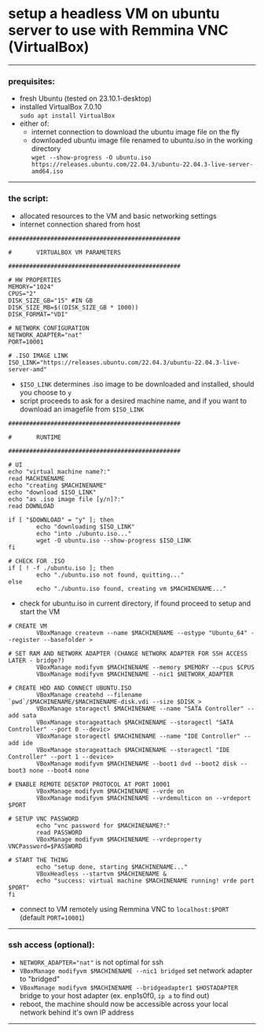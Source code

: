 
# setup a headless VM on ubuntu server to use with Remmina VNC (VirtualBox)
___
### prequisites:
- fresh Ubuntu (tested on 23.10.1-desktop)
- installed VirtualBox 7.0.10  
	`sudo apt install VirtualBox`
- either of:
	- internet connection to download the ubuntu image file on the fly
	- downloaded ubuntu image file renamed to ubuntu.iso in the working directory  
	`wget --show-progress -O ubuntu.iso https://releases.ubuntu.com/22.04.3/ubuntu-22.04.3-live-server-amd64.iso`

___
### the script:
- allocated resources to the VM and basic networking settings
- internet connection shared from host
```
#################################################

#       VIRTUALBOX VM PARAMETERS

#################################################

# HW PROPERTIES
MEMORY="1024"
CPUS="2"
DISK_SIZE_GB="15" #IN GB
DISK_SIZE_MB=$((DISK_SIZE_GB * 1000))
DISK_FORMAT="VDI"

# NETWORK CONFIGURATION
NETWORK_ADAPTER="nat"
PORT=10001

# .ISO IMAGE LINK
ISO_LINK="https://releases.ubuntu.com/22.04.3/ubuntu-22.04.3-live-server-amd"
```

- `$ISO_LINK` determines .iso image to be downloaded and installed, should you choose to `y`
- script proceeds to ask for a desired machine name, and if you want to download an imagefile from `$ISO_LINK`

```
#################################################

#       RUNTIME

#################################################

# UI
echo "virtual machine name?:"
read MACHINENAME
echo "creating $MACHINENAME" 
echo "download $ISO_LINK"
echo "as .iso image file [y/n]?:"
read DOWNLOAD

if [ "$DOWNLOAD" = "y" ]; then
        echo "downloading $ISO_LINK"
        echo "into ./ubuntu.iso..."
        wget -O ubuntu.iso --show-progress $ISO_LINK
fi

# CHECK FOR .ISO
if [ ! -f ./ubuntu.iso ]; then
        echo "./ubuntu.iso not found, quitting..."
else
        echo "./ubuntu.iso found, creating vm $MACHINENAME..."
```

- check for ubuntu.iso in current directory, if found proceed to setup and start the VM

```
# CREATE VM
        VBoxManage createvm --name $MACHINENAME --ostype "Ubuntu_64" --register --basefolder >

# SET RAM AND NETWORK ADAPTER (CHANGE NETWORK ADAPTER FOR SSH ACCESS LATER - bridge?)
        VBoxManage modifyvm $MACHINENAME --memory $MEMORY --cpus $CPUS
        VBoxManage modifyvm $MACHINENAME --nic1 $NETWORK_ADAPTER

# CREATE HDD AND CONNECT UBUNTU.ISO
        VBoxManage createhd --filename `pwd`/$MACHINENAME/$MACHINENAME-disk.vdi --size $DISK_>
        VBoxManage storagectl $MACHINENAME --name "SATA Controller" --add sata
        VBoxManage storageattach $MACHINENAME --storagectl "SATA Controller" --port 0 --devic>
        VBoxManage storagectl $MACHINENAME --name "IDE Controller" --add ide
        VBoxManage storageattach $MACHINENAME --storagectl "IDE Controller" --port 1 --device>
        VBoxManage modifyvm $MACHINENAME --boot1 dvd --boot2 disk --boot3 none --boot4 none

# ENABLE REMOTE DESKTOP PROTOCOL AT PORT 10001
        VBoxManage modifyvm $MACHINENAME --vrde on
        VBoxManage modifyvm $MACHINENAME --vrdemulticon on --vrdeport $PORT

# SETUP VNC PASSWORD
        echo "vnc password for $MACHINENAME?:"
        read PASSWORD
        VBoxManage modifyvm $MACHINENAME --vrdeproperty VNCPassword=$PASSWORD

# START THE THING
        echo "setup done, starting $MACHINENAME..."
        VBoxHeadless --startvm $MACHINENAME &
        echo "success: virtual machine $MACHINENAME running! vrde port $PORT"
fi
```

- connect to VM remotely using Remmina VNC to `localhost:$PORT` (default `PORT=10001`)

___
### ssh access (optional):
- `NETWORK_ADAPTER="nat"` is not optimal for ssh
- `VBoxManage modifyvm $MACHINENAME --nic1 bridged` set network adapter to "bridged"
- `VBoxManage modifyvm $MACHINENAME --bridgeadapter1 $HOSTADAPTER` bridge to your host adapter (ex. enp1s0f0, `ip a` to find out)
- reboot, the machine should now be accessible across your local network behind it's own IP address
___

